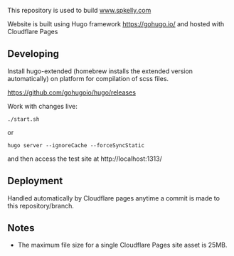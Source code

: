This repository is used to build www.spkelly.com

Website is built using Hugo framework https://gohugo.io/ and hosted with Cloudflare Pages

## Developing

Install hugo-extended (homebrew installs the extended version automatically) on platform for compilation of scss files.

https://github.com/gohugoio/hugo/releases

Work with changes live:

```
./start.sh
```
or
```
hugo server --ignoreCache --forceSyncStatic
```

and then access the test site at http://localhost:1313/

## Deployment

Handled automatically by Cloudflare pages anytime a commit is made to this repository/branch.

## Notes
- The maximum file size for a single Cloudflare Pages site asset is 25MB.